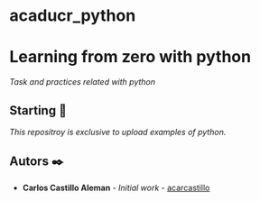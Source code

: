 # acaducr_python

# Learning from zero with python

_Task and practices related with python_

## Starting 🚀

_This repositroy is exclusive to upload examples of python._

## Autors ✒️


* **Carlos Castillo Aleman** - *Initial work* - [acarcastillo](https://github.com/acarcastillo)


